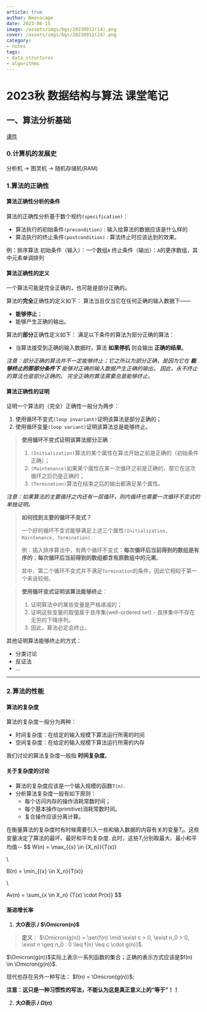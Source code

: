 ```yaml
---
article: true
author: Neonscape
date: 2023-06-15
image: /assets/imgs/bgs/20230912(14).png
cover: /assets/imgs/bgs/20230912(24).png
category: 
- notes
tags:
- data_structures
- algorithms
---
```


# 2023秋 数据结构与算法 课堂笔记

<!-- more -->

## 一、算法分析基础

[课件](./assets/docs/2.算法分析基础.pdf)

### 0.计算机的发展史
分析机 -> 图灵机 -> 随机存储机(RAM)

### 1.算法的正确性

#### 算法正确性分析的条件
算法的正确性分析基于数个规约`(specification)`：
- 算法执行的初始条件`(precondition)` : 输入给算法的数据应该是什么样的
- 算法执行的终止条件`(postcondition)` : 算法终止时应该达到的效果。

例：排序算法
初始条件（输入）：一个数组`A`
终止条件（输出）：`A`的更序数组，其中元素单调排列

#### 算法正确性的定义

一个算法可能是完全正确的，也可能是部分正确的。

算法的**完全**正确性的定义如下：
算法当且仅当它在任何正确的输入数据下——
- **能够停止**；
- 能够产生正确的输出。

算法的**部分**正确性定义如下：
满足以下条件的算法为部分正确的算法：
- 当算法接受到正确的输入数据时，算法 **如果停机** 则会输出 **正确的结果**。

*注意：部分正确的算法并不一定能够终止；它之所以为部分正确，是因为它在 **能够终止的那部分条件下** 能够对正确的输入数据产生正确的输出。*
*因此，永不终止的算法也是部分正确的。*
*完全正确的算法需要总是能够终止。*

#### 算法正确性的证明

证明一个算法的（完全）正确性一般分为两步：
1. 使用循环不变式`(loop invariant)`证明该算法是部分正确的；
2. 使用循环变量`(loop variant)`证明该算法总是能够终止。

> **使用循环不变式证明该算法部分正确**：
> 1. `(Initialization)`算法的某个属性在算法开始之前是正确的（初始条件正确）；
> 2. `(Maintenance)`如果某个属性在某一次循环之前是正确的，那它在这次循环之后仍是正确的；
> 3. `(Termination)`算法在结束之后的输出都满足某个属性。

*注意：如果算法的主要循环之内还有一层循环，则内循环也需要一次循环不变式的单独证明。*

> **如何找到主要的循环不变式？**
> 
> 一个好的循环不变式能够满足上述三个属性`(Initialization, Maintenance, Termination)`.
> 
> 例：插入排序算法中，有两个循环不变式：**每次循环后当前得到的数组是有序的**；**每次循环后当前得到的数组都含有原数组中的元素**。
> 
> 其中，第二个循环不变式并不满足`Termination`的条件，因此它相较于第一个来说较弱。

> **使用循环变式证明该算法能够终止**：
> 
> 1. 证明算法中的某些变量是严格递减的；
> 2. 证明这些变量的取值属于良序集(well-ordered set) - 良序集中不存在无穷的下降序列。
> 3. 因此，算法必定会终止。

其他证明算法能够终止的方式：
- 分类讨论
- 反证法
- ...

---

### 2.算法的性能

#### 算法的复杂度
算法的复杂度一般分为两种：
- 时间复杂度：在给定的输入规模下算法运行所需的时间
- 空间复杂度：在给定的输入规模下算法运行所需的内存

我们讨论的算法复杂度一般指 **时间复杂度**。

#### 关于复杂度的讨论
- 算法的复杂度应该是一个输入规模的函数`T(n)`.
- 分析算法复杂度一般有如下原则：
  - 每个访问内存的操作消耗常数时间；
  - 每个基本操作(primitive)消耗常数时间。
  - 复合操作应该分离计算。

在衡量算法的复杂度时有时候需要引入一些和输入数据的内容有关的变量$T_i$。这些变量决定了算法的最坏、最好和平均复杂度.
此时，这些$T_i$分别取最大、最小和平均值--
$$
W(n) = \max_{{x} \in {X_n}}{T(x)}

\\

B(n) = \min_{{x} \in X_n}{T(x)}

\\

Av(n) = \sum_{x \in X_n} {T(x) \cdot Pr(x)}
$$


#### 渐进增长率

1. **大O表示 / $\Omicron(n)$**

> **定义**： $\Omicron(g(n)) = \set{f(n) \mid \exist c > 0, \exist n_0 > 0, \exist n \geq n_0 : 0 \leq f(n) \leq c \cdot g(n)}$.

$\Omicron(g(n))$实际上表示一系列函数的集合；正确的表示方式应该是$f(n) \in \Omicron(g(n))$.

现代也存在另外一种写法： $f(n) = \Omicron(g(n))$; 

**注意：这只是一种习惯性的写法，不能认为这是真正意义上的“等于”！！**

2. **大$\Omega$表示 / $\Omega(n)$**


